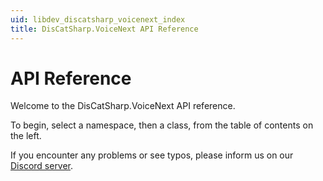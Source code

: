 ```yaml
---
uid: libdev_discatsharp_voicenext_index
title: DisCatSharp.VoiceNext API Reference
---
```


# API Reference

Welcome to the DisCatSharp.VoiceNext API reference.

To begin, select a namespace, then a class, from the table of contents on the left.

If you encounter any problems or see typos, please inform us on our [Discord server](https://discord.gg/Uk7sggRBTm).
